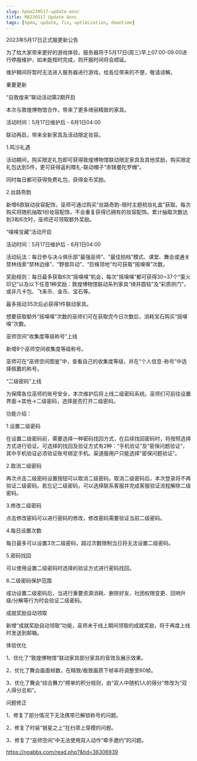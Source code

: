 ```yaml
---
slug: hpma230517-update-annc
title: MA230517 Update Annc
tags: [hpma, update, fix, optimization, downtime]
---
```


2023年5月17日正式服更新公告

<!--truncate-->

为了给大家带来更好的游戏体验，服务器将于5月17日(周三)早上07:00-09:00进行停服维护，如未能按时完成，则开服时间将会顺延。

维护期间将暂时无法进入服务器进行游戏，给各位带来的不便，敬请谅解。

重要更新

“自敦煌来”联动活动第2期开启

本次与敦煌博物馆合作，带来了更多绮丽精致的家具。

活动时间：5月17日维护后 - 6月1日04:00

联动再启，带来全新家具及活动限定妆容。

1.鸣沙礼遇

活动期间，购买限定礼包即可获得敦煌博物馆联动限定家具及其他奖励，购买限定礼包达到5件，更可获得返利赠礼-联动帽子“赤锦曼陀罗帽”。

同时每日都可获得免费礼包，获得金币奖励。

2.丝路奇韵

新增6款联动妆容配饰，巫师可通过购买“丝路奇韵-限时主题梳妆礼盒”获取。每次购买将随机抽取1份妆容配饰，不会重复获得已拥有的妆容配饰。累计抽取次数达到3和6次时，巫师还可领取额外奖励。

“嗅嗅宝藏”活动开启

活动时间：5月17日维护后 - 6月1日04:00

活动玩法：每日参与决斗俱乐部“最强巫师”、“最佳拍档”模式、课堂、舞会或通关禁林线索“禁林边缘”、“野兽异动”、“巨蛛领地”均可获取“摇嗅嗅”次数。

奖励规则：每日最多获取6次“摇嗅嗅”机会，每次“摇嗅嗅”都可获得30~37个“萤火印记”以及以下任意1种奖励：敦煌博物馆联动系列家具“绮井圆毯”及“彩质拱门”，或非凡卡包、飞来币、金币、宝石等。

最多摇动35次后必获得1件联动家具。

想要获取额外“摇嗅嗅”次数的巫师们可在获取完今日次数后，消耗宝石购买“摇嗅嗅”次数。

巫师空间“收集度等级称号”上线

新增8个巫师空间收集度等级称号。

巫师可在“巫师空间图鉴”中，查看自己的收集度等级，并在“个人信息-称号”中选择佩戴的称号。

“二级密码”上线

为保障各位巫师的账号安全，本次维护后将上线二级密码系统。巫师们可前往设置界面→其他→二级密码，选择是否打开二级密码。

功能介绍：

1.设置二级密码

在设置二级密码前，需要选择一种密码找回方式，在后续找回密码时，将按照选择方式进行验证。可选择的找回及验证方式有2种：“手机验证”及“密保问题验证”，其中手机验证必须验证账号绑定手机。渠道服用户只能选择“密保问题验证”。

2.取消二级密码

再次点击二级密码设置按钮可以取消二级密码。取消二级密码后，本次登录将不再验证二级密码。若忘记二级密码，可以选择联系客服并完成客服验证流程解除二级密码。

3.修改二级密码

点击修改密码可以进行密码的修改，修改密码需要验证当前二级密码。

4.每日设置次数

每日最多可以设置3次二级密码，超过次数限制当日将无法设置二级密码。

5.密码找回

可以使用设置二级密码时选择的验证方式进行密码找回。

6.二级密码保护范围

成功设置二级密码后，当进行重要资源消耗、删除好友、社团权限变更、回响升级/分解等行为时会验证二级密码。

成就奖励自动领取

新增“成就奖励自动领取”功能，巫师未于线上期间领取的成就奖励，将于再度上线时发送到邮箱。

体验优化

1、优化了“敦煌博物馆”联动家具部分家具的音效及展示效果。

2、优化了舞会画面帧数，在精致/极致画质下帧率将调整至60帧。

3、优化了舞会“综合舞力”榜单的积分规则，由“双人中随机1人的得分”修改为“双人得分总和”。

问题修正

1、修复了部分情况下无法携带已解锁称号的问题。

2、修复了时装“银星之上”在扫帚上穿模的问题。

3、修复了“巫师空间”中无法使用双人动作“牵手邀约”的问题。

https://ngabbs.com/read.php?&tid=36306939
